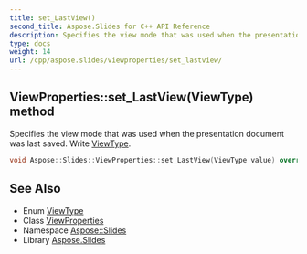 ```yaml
---
title: set_LastView()
second_title: Aspose.Slides for C++ API Reference
description: Specifies the view mode that was used when the presentation document was last saved. Write ViewType.
type: docs
weight: 14
url: /cpp/aspose.slides/viewproperties/set_lastview/
---
```

## ViewProperties::set_LastView(ViewType) method


Specifies the view mode that was used when the presentation document was last saved. Write [ViewType](../../viewtype/).

```cpp
void Aspose::Slides::ViewProperties::set_LastView(ViewType value) override
```

## See Also

* Enum [ViewType](../viewtype/)
* Class [ViewProperties](./)
* Namespace [Aspose::Slides](../)
* Library [Aspose.Slides](../../)